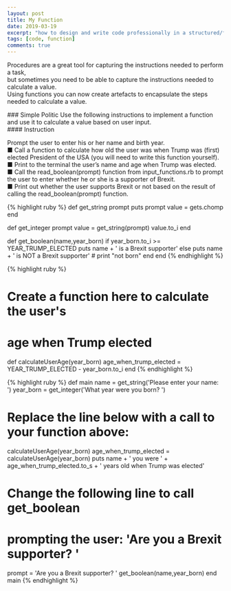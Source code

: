 ```yaml
---
layout: post
title: My Function
date: 2019-03-19
excerpt: "how to design and write code professionally in a structured/functional framework."
tags: [code, function]
comments: true
---
```

<p>
Procedures are a great tool for capturing the instructions needed to perform a task,<br>
but sometimes you need to be able to capture the instructions needed to calculate a value.<br>
Using functions you can now create artefacts to encapsulate the steps needed to calculate a value.
</p>
### Simple Politic
Use the following instructions to implement a function and use it to calculate a value based on user input.<br>
#### Instruction
<p>
Prompt the user to enter his or her name and birth year.<br>
■ Call a function to calculate how old the user was when Trump was (first) elected President of the USA (you will need to write this function yourself).<br>
■ Print to the terminal the user’s name and age when Trump was elected.<br>
■ Call the read_boolean(prompt) function from input_functions.rb to prompt the user to enter whether he or she is a supporter of Brexit.<br>
■ Print out whether the user supports Brexit or not based on the result of calling the read_boolean(prompt) function.<br>
</p>
{% highlight ruby %}
def get_string prompt
	puts prompt
	value = gets.chomp
end

def get_integer prompt
	value = get_string(prompt)
	value.to_i
end

def get_boolean(name,year_born)
    if year_born.to_i >= YEAR_TRUMP_ELECTED
     puts name + ' is a Brexit supporter'
    else
     puts name + ' is NOT a Brexit supporter' # print "not born"
    end
end
{% endhighlight %}

{% highlight ruby %}
# Create a function here to calculate the user's
# age when Trump elected
def calculateUserAge(year_born)
  age_when_trump_elected = YEAR_TRUMP_ELECTED - year_born.to_i
end
{% endhighlight %}

{% highlight ruby %}
def main
  name = get_string('Please enter your name: ')
  year_born = get_integer('What year were you born? ')
  # Replace the line below with a call to your function above:
  calculateUserAge(year_born)
  age_when_trump_elected = calculateUserAge(year_born)
  puts name + ' you were ' + age_when_trump_elected.to_s + ' years old when Trump was elected'
  # Change the following line to call get_boolean
  # prompting the user: 'Are you a Brexit supporter? '
  prompt = 'Are you a Brexit supporter? '
  get_boolean(name,year_born)
end
main
{% endhighlight %}

